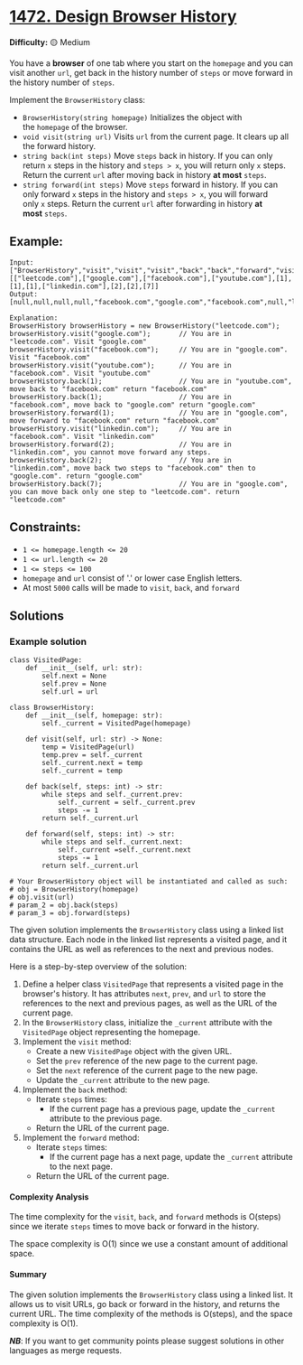# [1472. Design Browser History](https://leetcode.com/problems/design-browser-history/)

**Difficulty:** :yellow_circle: Medium

You have a **browser** of one tab where you start on the `homepage` and you can visit another `url`, get back in the history number of `steps` or move forward in the history number of `steps`.

Implement the `BrowserHistory` class:

- `BrowserHistory(string homepage)` Initializes the object with the `homepage` of the browser.
- `void visit(string url)` Visits `url` from the current page. It clears up all the forward history.
- `string back(int steps)` Move `steps` back in history. If you can only return `x` steps in the history and `steps > x`, you will return only `x` steps. Return the current `url` after moving back in history **at most** `steps`.
- `string forward(int steps)` Move `steps` forward in history. If you can only forward `x` steps in the history and `steps > x`, you will forward only `x` steps. Return the current `url` after forwarding in history **at most** `steps`.

## Example:

```
Input:
["BrowserHistory","visit","visit","visit","back","back","forward","visit","forward","back","back"]
[["leetcode.com"],["google.com"],["facebook.com"],["youtube.com"],[1],[1],[1],["linkedin.com"],[2],[2],[7]]
Output:
[null,null,null,null,"facebook.com","google.com","facebook.com",null,"linkedin.com","google.com","leetcode.com"]

Explanation:
BrowserHistory browserHistory = new BrowserHistory("leetcode.com");
browserHistory.visit("google.com");       // You are in "leetcode.com". Visit "google.com"
browserHistory.visit("facebook.com");     // You are in "google.com". Visit "facebook.com"
browserHistory.visit("youtube.com");      // You are in "facebook.com". Visit "youtube.com"
browserHistory.back(1);                   // You are in "youtube.com", move back to "facebook.com" return "facebook.com"
browserHistory.back(1);                   // You are in "facebook.com", move back to "google.com" return "google.com"
browserHistory.forward(1);                // You are in "google.com", move forward to "facebook.com" return "facebook.com"
browserHistory.visit("linkedin.com");     // You are in "facebook.com". Visit "linkedin.com"
browserHistory.forward(2);                // You are in "linkedin.com", you cannot move forward any steps.
browserHistory.back(2);                   // You are in "linkedin.com", move back two steps to "facebook.com" then to "google.com". return "google.com"
browserHistory.back(7);                   // You are in "google.com", you can move back only one step to "leetcode.com". return "leetcode.com"

```

## Constraints:

- `1 <= homepage.length <= 20`
- `1 <= url.length <= 20`
- `1 <= steps <= 100`
- `homepage` and `url` consist of '.' or lower case English letters.
- At most `5000` calls will be made to `visit`, `back`, and `forward`


## Solutions

### Example solution

```python3
class VisitedPage:
    def __init__(self, url: str):
        self.next = None
        self.prev = None
        self.url = url

class BrowserHistory:
    def __init__(self, homepage: str):
        self._current = VisitedPage(homepage)

    def visit(self, url: str) -> None:
        temp = VisitedPage(url)
        temp.prev = self._current
        self._current.next = temp
        self._current = temp

    def back(self, steps: int) -> str:
        while steps and self._current.prev:
            self._current = self._current.prev
            steps -= 1
        return self._current.url

    def forward(self, steps: int) -> str:
        while steps and self._current.next:
            self._current =self._current.next
            steps -= 1
        return self._current.url

# Your BrowserHistory object will be instantiated and called as such:
# obj = BrowserHistory(homepage)
# obj.visit(url)
# param_2 = obj.back(steps)
# param_3 = obj.forward(steps)
```

The given solution implements the `BrowserHistory` class using a linked list data structure. Each node in the linked list represents a visited page, and it contains the URL as well as references to the next and previous nodes.

Here is a step-by-step overview of the solution:

1. Define a helper class `VisitedPage` that represents a visited page in the browser's history. It has attributes `next`, `prev`, and `url` to store the references to the next and previous pages, as well as the URL of the current page.
2. In the `BrowserHistory` class, initialize the `_current` attribute with the `VisitedPage` object representing the homepage.
3. Implement the `visit` method:
   - Create a new `VisitedPage` object with the given URL.
   - Set the `prev` reference of the new page to the current page.
   - Set the `next` reference of the current page to the new page.
   - Update the `_current` attribute to the new page.
4. Implement the `back` method:
   - Iterate `steps` times:
     - If the current page has a previous page, update the `_current` attribute to the previous page.
   - Return the URL of the current page.
5. Implement the `forward` method:
   - Iterate `steps` times:
     - If the current page has a next page, update the `_current` attribute to the next page.
   - Return the URL of the current page.

#### Complexity Analysis

The time complexity for the `visit`, `back`, and `forward` methods is O(steps) since we iterate `steps` times to move back or forward in the history.

The space complexity is O(1) since we use a constant amount of additional space.

#### Summary

The given solution implements the `BrowserHistory` class using a linked list. It allows us to visit URLs, go back or forward in the history, and returns the current URL. The time complexity of the methods is O(steps), and the space complexity is O(1).

***NB***: If you want to get community points please suggest solutions in other languages as merge requests.

